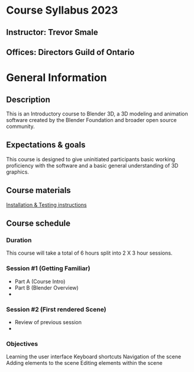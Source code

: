 # Course Syllabus 2023

## Instructor: Trevor Smale
## Offices: Directors Guild of Ontario

# General Information

## Description

This is an Introductory course to Blender 3D, a 3D modeling and animation software created by the Blender Foundation and broader open source community. 

## Expectations & goals

This course is designed to give uninitiated participants basic working proficiency with the software and a basic general understanding of 3D graphics. 

## Course materials

[Installation & Testing instructions](Install_and_Test.MD)

## Course schedule

### Duration

This course will take a total of 6 hours split into 2 X 3 hour sessions.

### Session #1 (Getting Familiar)

* Part A (Course Intro)
* Part B (Blender Overview)
* 

### Session #2 (First rendered Scene)

* Review of previous session
* 

### Objectives

Learning the user interface
Keyboard shortcuts
Navigation of the scene
Adding elements to the scene
Editing elements within the scene


